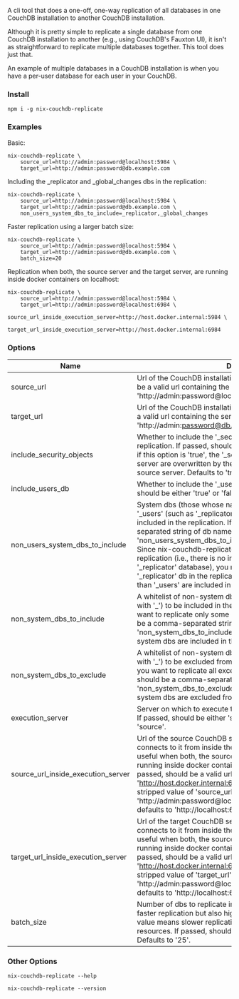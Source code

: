 A cli tool that does a one-off, one-way replication of all databases in one CouchDB installation to another CouchDB installation.

Although it is pretty simple to replicate a single database from one CouchDB installation to another (e.g., using CouchDB's Fauxton UI), it isn't as straightforward to replicate multiple databases together. This tool does just that.

An example of multiple databases in a CouchDB installation is when you have a per-user database for each user in your CouchDB.

### Install

```
npm i -g nix-couchdb-replicate
```

### Examples

Basic:

```
nix-couchdb-replicate \
	source_url=http://admin:password@localhost:5984 \
	target_url=http://admin:password@db.example.com
```

Including the _replicator and _global_changes dbs in the replication:

```
nix-couchdb-replicate \
	source_url=http://admin:password@localhost:5984 \
	target_url=http://admin:password@db.example.com \
	non_users_system_dbs_to_include=_replicator,_global_changes
```

Faster replication using a larger batch size:

```
nix-couchdb-replicate \
	source_url=http://admin:password@localhost:5984 \
	target_url=http://admin:password@db.example.com \
	batch_size=20
```

Replication when both, the source server and the target server, are running inside docker containers on localhost:

```
nix-couchdb-replicate \
	source_url=http://admin:password@localhost:5984 \
	target_url=http://admin:password@localhost:6984 \
	source_url_inside_execution_server=http://host.docker.internal:5984 \
	target_url_inside_execution_server=http://host.docker.internal:6984
```

### Options

| Name | Description | Required |
| --- | --- | --- |
| source_url | Url of the CouchDB installation from where to clone dbs. Should be a valid url containing the server admin credentials, e.g., 'http://admin:password@localhost:5984'. | Yes |
| target_url | Url of the CouchDB installation where to clone dbs to. Should be a valid url containing the server admin credentials, e.g., 'http://admin:password@db.example.com'. | Yes |
| include_security_objects | Whether to include the '_security' objects of dbs in the replication. If passed, should be either 'true' or 'false'. Note that if this option is 'true', the '_security' objects of dbs in the target server are overwritten by the '_security' objects of dbs in the source server. Defaults to 'true'. | No |
| include_users_db | Whether to include the '_users' db in the replication. If passed, should be either 'true' or 'false'. Defaults to 'true'. | No |
| non_users_system_dbs_to_include | System dbs (those whose names begin with '_') other than '_users' (such as '_replicator' and '_global_changes') to be included in the replication. If passed, should be a comma-separated string of db names, e.g., 'non_users_system_dbs_to_include=_replicator,_global_changes'. Since nix-couchdb-replicate uses CouchDB's transient replication (i.e., there is no involvement of CouchDB's '_replicator' database), you most likely do not need to include the '_replicator' db in the replication. By default, no system dbs other than '_users' are included in the replication. | No |
| non_system_dbs_to_include | A whitelist of non-system dbs (those whose names do not begin with '_') to be included in the replication. Use this option if you want to replicate only some non-system dbs. If passed, should be a comma-separated string of db names, e.g., 'non_system_dbs_to_include=db1,db2,db3'. By default, all non-system dbs are included in the replication. | No |
| non_system_dbs_to_exclude | A whitelist of non-system dbs (those whose names do not begin with '_') to be excluded from the replication. Use this option if you want to replicate all except some non-system dbs. If passed, should be a comma-separated string of db names, e.g., 'non_system_dbs_to_exclude=db1,db2,db3'. By default, no non-system dbs are excluded from the replication. | No |
| execution_server | Server on which to execute the call to CouchDB's '_replicate' api. If passed, should be either 'source' or 'target'. Defaults to 'source'. | No |
| source_url_inside_execution_server | Url of the source CouchDB server to be used when the cli connects to it from inside the execution server. This is especially useful when both, the source server and the target server, are running inside docker containers on the same machine. If passed, should be a valid url WITHOUT credentials, e.g., 'http://host.docker.internal:6984'. Defaults to the credentials-stripped value of 'source_url',e.g., if the value of 'source_url' is 'http://admin:password@localhost:6984', then this option defaults to 'http://localhost:6984'. | No |
| target_url_inside_execution_server | Url of the target CouchDB server to be used when the cli connects to it from inside the execution server. This is especially useful when both, the source server and the target server, are running inside docker containers on the same machine. If passed, should be a valid url WITHOUT credentials, e.g., 'http://host.docker.internal:6984'. Defaults to the credentials-stripped value of 'target_url',e.g., if the value of 'target_url' is 'http://admin:password@localhost:6984', then this option defaults to 'http://localhost:6984'. | No |
| batch_size | Number of dbs to replicate in parallel. A higher value means faster replication but also higher utilization of resources. A lower value means slower replication and better utilization of resources. If passed, should be between '1' and '250' inclusive. Defaults to '25'. | No |
### Other Options

```
nix-couchdb-replicate --help
```

```
nix-couchdb-replicate --version
```

